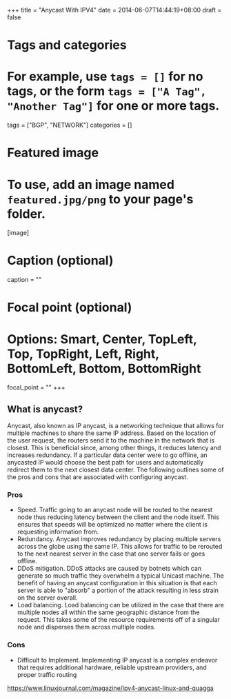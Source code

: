 +++
title = "Anycast With IPV4"
date = 2014-06-07T14:44:19+08:00
draft = false

# Tags and categories
# For example, use `tags = []` for no tags, or the form `tags = ["A Tag", "Another Tag"]` for one or more tags.
tags = ["BGP", "NETWORK"]
categories = []

# Featured image
# To use, add an image named `featured.jpg/png` to your page's folder. 
[image]
  # Caption (optional)
  caption = ""

  # Focal point (optional)
  # Options: Smart, Center, TopLeft, Top, TopRight, Left, Right, BottomLeft, Bottom, BottomRight
  focal_point = ""
+++


## What is anycast?

Anycast, also known as IP anycast, is a networking technique that allows for multiple machines to share the same IP address. Based on the location of the user request, the routers send it to the machine in the network that is closest. This is beneficial since, among other things, it reduces latency and increases redundancy. If a particular data center were to go offline, an anycasted IP would choose the best path for users and automatically redirect them to the next closest data center. The following outlines some of the pros and cons that are associated with configuring anycast.

### Pros

- Speed. Traffic going to an anycast node will be routed to the nearest node thus reducing latency between the client and the node itself. This ensures that speeds will be optimized no matter where the client is requesting information from.
- Redundancy. Anycast improves redundancy by placing multiple servers across the globe using the same IP. This allows for traffic to be rerouted to the next nearest server in the case that one server fails or goes offline.
- DDoS mitigation. DDoS attacks are caused by botnets which can generate so much traffic they overwhelm a typical Unicast machine. The benefit of having an anycast configuration in this situation is that each server is able to "absorb" a portion of the attack resulting in less strain on the server overall.
- Load balancing. Load balancing can be utilized in the case that there are multiple nodes all within the same geographic distance from the request. This takes some of the resource requirements off of a singular node and disperses them across multiple nodes.

### Cons

- Difficult to Implement. Implementing IP anycast is a complex endeavor that requires additional hardware, reliable upstream providers, and proper traffic routing


https://www.linuxjournal.com/magazine/ipv4-anycast-linux-and-quagga
